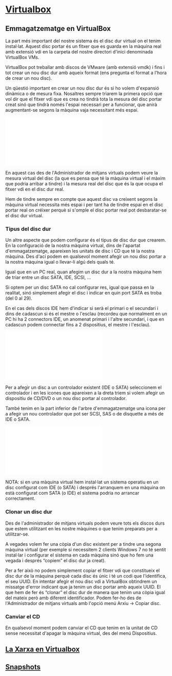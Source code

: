 # [Virtualbox](../)

## Emmagatzematge en VirtualBox

La part més important del nostre sistema és el disc dur virtual on el tenim instal·lat. Aquest disc portar és un fitxer que es guarda en la màquina real amb extensió vdi en la carpeta del nostre directori d'inici denominada VirtualBox VMs.

VirtualBox pot treballar amb discos de VMware (amb extensió vmdk) i fins i tot crear un nou disc dur amb aqueix format (ens pregunta el format a l'hora de crear un nou disc).

Un qüestió important en crear un nou disc dur és si ho volem d'expansió dinàmica o de mesura fixa. Nosaltres sempre triarem la primera opció que vol dir que el fitxer vdi que es crea no tindrà tota la mesura del disc portar creat sinó que tindrà només l'espai necessari per a funcionar, que anirà augmentant-se segons la màquina vaja necessitant més espai.

![Administrador de medis virtuals](./img/adm-med-virt.md)

En aquest cas des de l'Administrador de mitjans virtuals podem veure la mesura virtual del disc (la que es pensa que té la màquina virtual i el màxim que podria arribar a tindre) i la mesura real del disc que és la que ocupa el fitxer vdi en el disc dur real.

Hem de tindre sempre en compte que aquest disc va creixent segons la màquina virtual necessita més espai i per tant ha de tindre espai en el disc portar real on créixer perquè si s'omple el disc portar real pot desbaratar-se el disc dur virtual.

### Tipus del disc dur
Un altre aspecte que podem configurar és el tipus de disc dur que crearem. En la configuració de la nostra màquina virtual, dins de l'apartat d'emmagatzematge, apareixen les unitats de disc i CD que té la nostra màquina. Des d'ací podem en qualsevol moment afegir un nou disc portar a la nostra màquina igual o llevar-li algú dels quals té.

Igual que en un PC real, quan afegim un disc dur a la nostra màquina hem de triar entre un disc SATA, IDE, SCSI, ...

Si optem per un disc SATA no cal configurar res, igual que passa en la realitat, sinó simplement afegir el disc i indicar en quin port SATA es troba (del 0 al 29).

En el cas dels discos IDE hem d'indicar si serà el primari o el secundari i dins de cadascun si és el mestre o l'esclau (recordeu que normalment en un PC hi ha 2 connectors IDE, un anomenat primari i l'altre secundari, i que en cadascun podem connectar fins a 2 dispositius, el mestre i l'esclau).

![Disc SATA](./img/disco-sata.md)

Per a afegir un disc a un controlador existent (IDE o SATA) seleccionem el controlador i en les icones que apareixen a la dreta triem si volem afegir un dispositiu de CD/DVD o un nou disc portar al controlador.

També tenim en la part inferior de l'arbre d'emmagatzematge una icona per a afegir un nou controlador que pot ser SCSI, SAS o de disquette a més de IDE o SATA.

![SATA Controller](./img/control-sata.md)

NOTA: si en una màquina virtual hem instal·lat un sistema operatiu en un disc configurat com IDE (o SATA) i després l'arranquem en una màquina on està configurat com SATA (o IDE) el sistema podria no arrancar correctament.

### Clonar un disc dur
Des de l'administrador de mitjans virtuals podem veure tots els discos durs que estem utilitzant en les nostre màquines o que tenim preparats per a utilitzar-se.

A vegades volem fer una còpia d'un disc existent per a tindre una segona màquina virtual (per exemple si necessitem 2 clients Windows 7 no té sentit instal·lar i configurar el sistema en cada màquina sinó que ho fem una vegada i després “copiem” el disc dur ja creat).

Per a fer això no podem simplement copiar el fitxer vdi que constitueix el disc dur de la màquina perquè cada disc és únic i té un codi que l'identifica, el seu UUID. En intentar afegir el nou disc vdi a VirtualBox obtindrem un missatge d'error indicant que ja tenim un disc portar amb aqueix UUID. El que hem de fer és “clonar” el disc dur de manera que tenim una còpia igual del mateix però amb diferent identificador. Podem fer-ho des de l'Administrador de mitjans virtuals amb l'opció menú Arxiu -> Copiar disc.

### Canviar el CD
En qualsevol moment podem canviar el CD que tenim en la unitat de CD sense necessitat d'apagar la màquina virtual, des del menú Dispositius.

## [La Xarxa en Virtualbox](./xarxa.md)

## [Snapshots](./snapshots.md)
